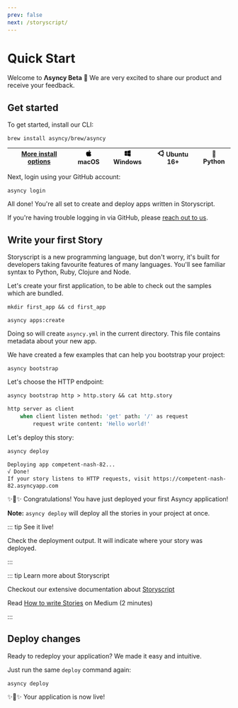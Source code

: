 ```yaml
---
prev: false
next: /storyscript/
---
```


# Quick Start

Welcome to **Λsyncy Beta** :tada: We are very excited to share our product and receive your feedback.


## Get started

To get started, install our CLI:

```shell
brew install asyncy/brew/asyncy
```

| [More install options](/cli/#install) | <img src="../assets/apple-logo.svg" width="15"> macOS | <img src="../assets/windows-logo.svg" width="15"> Windows | <img src="../assets/ubuntu-logo.svg" width="15"> Ubuntu 16+ | :snake: Python
| --- | --- | --- | --- | --- |

Next, login using your GitHub account:

```shell
asyncy login
```

All done! You're all set to create and deploy apps written in Storyscript.

If you're having trouble logging in via GitHub, please [reach out to us](http://asyncy.click/slack). 

<!-- TODO Feedback and question on how your experience was doing this. -->


## Write your first Story

Storyscript is a new programming language, but don't worry, it's built for developers taking favourite features of many languages. You'll see familiar syntax to Python, Ruby, Clojure and Node.

Let's create your first application, to be able to check out the samples which are bundled.
```shell
mkdir first_app && cd first_app
```
```shell
asyncy apps:create
```

Doing so will create `asyncy.yml` in the current directory. This file contains metadata about your new app.

We have created a few examples that can help you bootstrap your project:

```shell
asyncy bootstrap
```

Let's choose the HTTP endpoint:

```shell
asyncy bootstrap http > http.story && cat http.story
```

```coffeescript
http server as client
    when client listen method: 'get' path: '/' as request
        request write content: 'Hello world!'
```

Let's deploy this story:

```shell
asyncy deploy
```
```text
Deploying app competent-nash-82...
√ Done!
If your story listens to HTTP requests, visit https://competent-nash-82.asyncyapp.com
```

:sparkles::cake::sparkles: Congratulations! You have just deployed your first Asyncy application!

**Note:** `asyncy deploy` will deploy all the stories in your project at once.

::: tip See it live!

Check the deployment output.
It will indicate where your story was deployed.

:::

::: tip Learn more about Storyscript

Checkout our extensive documentation about [Storyscript](/storyscript/)

Read [How to write Stories](https://medium.com/asyncy/how-to-write-stories-a7cffd270225) on Medium (2 minutes)

:::

## Deploy changes

Ready to redeploy your application? We made it easy and intuitive.

Just run the same `deploy` command again:
```shell
asyncy deploy
``` 

:sparkles::cake::sparkles: Your application is now live!
